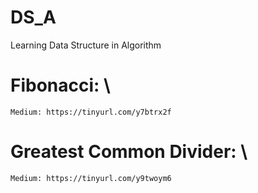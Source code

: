 # DS_A
Learning Data Structure in Algorithm

# Fibonacci: \
    Medium: https://tinyurl.com/y7btrx2f

# Greatest Common Divider: \
    Medium: https://tinyurl.com/y9twoym6
